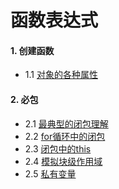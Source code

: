 # 函数表达式

#### 1. 创建函数
- 1.1 [对象的各种属性](https://github.com/ZZsimon/Pro-Js-Note/blob/master/chapter_07/expression_01/expression.html)

#### 2. 必包
- 2.1 [最典型的闭包理解](https://github.com/ZZsimon/Pro-Js-Note/blob/master/chapter_07/closures_02/closures_01.html)
- 2.2 [for循环中的闭包](https://github.com/ZZsimon/Pro-Js-Note/blob/master/chapter_07/closures_02/closures_02.html)
- 2.3 [闭包中的this](https://github.com/ZZsimon/Pro-Js-Note/blob/master/chapter_07/closures_02/closures_03.html)
- 2.4 [模拟块级作用域](https://github.com/ZZsimon/Pro-Js-Note/blob/master/chapter_07/closures_02/closures_04.html)
- 2.5 [私有变量](https://github.com/ZZsimon/Pro-Js-Note/blob/master/chapter_07/closures_02/closures_05.html)
